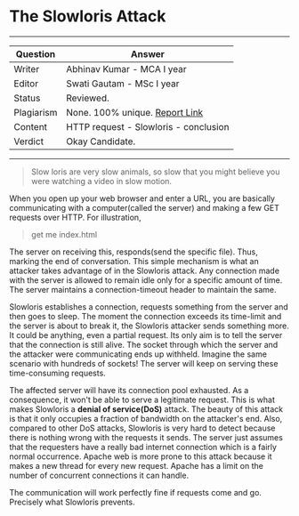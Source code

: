 
#  The Slowloris Attack
 
---
Question | Answer |
--- | --- |
Writer |  Abhinav Kumar - MCA I year
Editor | Swati Gautam - MSc I year
Status |	Reviewed.
Plagiarism |	None.  100% unique. [Report Link](./plag-reports/plag-slowloris-v1.pdf)
Content | HTTP request - Slowloris - conclusion
Verdict | Okay Candidate. 
---

>Slow loris are very slow animals, so slow that you might believe you were  watching a video in slow motion.

When you open up your web browser and enter a URL, you are basically communicating with a computer(called the server) and making a few GET requests over HTTP.
For illustration,
>get me index.html 

The server on receiving this, responds(send the specific file). Thus, marking the end of conversation. This simple mechanism is what an attacker takes advantage of in the Slowloris attack. Any connection made with the server is allowed to remain idle only for a specific amount of time. The server maintains a connection-timeout header to maintain the same. 

Slowloris establishes a connection, requests something from the server and then  goes to sleep. The moment the connection exceeds its time-limit and the server is about to break it, the Slowloris attacker sends something more. It could be anything, even a partial request. Its only aim is to tell the server that the connection is still alive. The socket through which the server and the attacker were communicating ends up withheld. Imagine the same scenario with hundreds of sockets! The server will keep on serving these time-consuming requests. 

The affected server will have its connection pool exhausted. As a consequence, it won't be able to serve a legitimate request. This is what makes Slowloris a **denial of service(DoS)** attack. The beauty of this attack is that it only occupies a fraction of bandwidth on the attacker's end. Also, compared to other DoS attacks, Slowloris is very hard to detect because there is nothing wrong with the requests it sends. The server just assumes that the requesters have a really bad internet connection which is a fairly normal occurrence. Apache web is more prone to this attack because it makes a new thread for every new request. Apache has a limit on the number of concurrent connections it can handle.


The communication will work perfectly fine if requests come and go. Precisely what Slowloris prevents.












 
 
 
 
